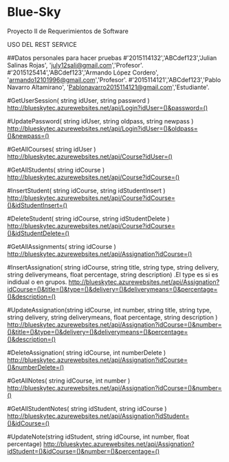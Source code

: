 # Blue-Sky
Proyecto II de Requerimientos de Software

USO DEL REST SERVICE

##Datos personales para hacer pruebas 
#'2015114132','ABCdef123','Julian Salinas Rojas', 'july12sali@gmail.com','Profesor'.
#'2015125414','ABCdef123','Armando López Cordero', 'armando12101996@gmail.com','Profesor'.
#'2015114121','ABCdef123','Pablo Navarro Altamirano', 'Pablonavarro2015114121@gmail.com','Estudiante'.


#GetUserSession( string idUser, string password )
http://blueskytec.azurewebsites.net/api/Login?idUser=()&password=()


#UpdatePassword( string idUser, string oldpass, string newpass )
http://blueskytec.azurewebsites.net/api/Login?idUser=()&oldpass=()&newpass=()


#GetAllCourses( string idUser )
http://blueskytec.azurewebsites.net/api/Course?idUser=()


#GetAllStudents( string idCourse )
http://blueskytec.azurewebsites.net/api/Course?idCourse=()


#InsertStudent( string idCourse, string idStudentInsert )
http://blueskytec.azurewebsites.net/api/Course?idCourse=()&idStudentInsert=()


#DeleteStudent( string idCourse, string idStudentDelete )
http://blueskytec.azurewebsites.net/api/Course?idCourse=()&idStudentDelete=()


#GetAllAssignments( string idCourse )
http://blueskytec.azurewebsites.net/api/Assignation?idCourse=()


#InsertAssignation( string idCourse, string title, string type, string delivery, string deliverymeans, float percentage, string description) .El type es si es indidual o en grupos.
http://blueskytec.azurewebsites.net/api/Assignation?idCourse=()&title=()&type=()&delivery=()&deliverymeans=()&percentage=()&description=()


#UpdateAssignation(string idCourse, int number, string title, string type, string delivery, string deliverymeans, float percentage, string description ) 
http://blueskytec.azurewebsites.net/api/Assignation?idCourse=()&number=()&title=()&type=()&delivery=()&deliverymeans=()&percentage=()&description=()

#DeleteAssignation( string idCourse, int numberDelete )
http://blueskytec.azurewebsites.net/api/Assignation?idCourse=()&numberDelete=()


#GetAllNotes( string idCourse, int number )
http://blueskytec.azurewebsites.net/api/Assignation?idCourse=()&number=()


#GetAllStudentNotes( string idStudent, string idCourse ) 
http://blueskytec.azurewebsites.net/api/Assignation?idStudent=()&idCourse=()


#UpdateNote(string idStudent, string idCourse, int number, float percentage)
http://blueskytec.azurewebsites.net/api/Assignation?idStudent=()&idCourse=()&number=()&percentage=()






